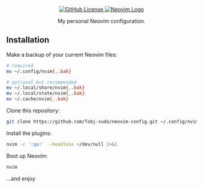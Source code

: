 <div align='center'>
  <p>
    <a href="https://github.com/Tobj-sudo/neovim-config/blob/main/LICENCE">
      <img alt="GitHub License" src="https://img.shields.io/github/license/Tobj-sudo/neovim-config?style=flat&logo=unlicense&logoColor=black&labelColor=1e66f5&color=bf24ba">
    </a>
    <a href="https://github.com/neovim/neovim">
      <img alt="Neovim Logo" src="https://img.shields.io/badge/%3E%3D0.12.0-40a02b?logo=neovim&label=neovim&labelColor=1e66f5">
    </a>
  </p>
   <p>
     <div>My personal Neovim configuration.</div>
   </p>
</div>

## Installation

Make a backup of your current Neovim files:

```bash
# required
mv ~/.config/nvim{,.bak}

# optional but recommended
mv ~/.local/share/nvim{,.bak}
mv ~/.local/state/nvim{,.bak}
mv ~/.cache/nvim{,.bak}
```

Clone this repository:

```bash
git clone https://github.com/Tobj-sudo/neovim-config.git ~/.config/nvim
```

Install the plugins:

```bash
nvim -c ':qa!' --headless >/dev/null 2>&1
```

Boot up Neovim:

```bash
nvim
```

...and enjoy 

